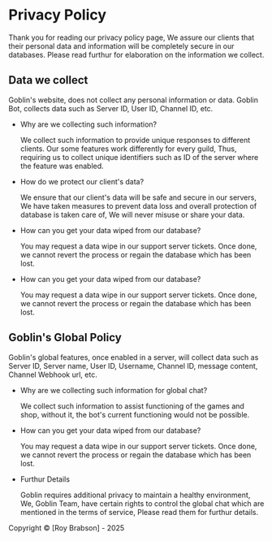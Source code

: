 # Privacy Policy

Thank you for reading our privacy policy page, We assure our clients that their personal data and information will be completely secure in our databases. Please read furthur for elaboration on the information we collect.

## Data we collect

Goblin's website, does not collect any personal information or data. Goblin Bot, collects data such as Server ID, User ID, Channel ID, etc.

- Why are we collecting such information?

  We collect such information to provide unique responses to different clients. Our some features work differently for every guild, Thus, requiring us to collect unique identifiers such as ID of the server where the feature was enabled.

- How do we protect our client's data?

  We ensure that our client's data will be safe and secure in our servers, We have taken measures to prevent data loss and overall protection of database is taken care of, We will never misuse or share your data.

- How can you get your data wiped from our database?

  You may request a data wipe in our support server tickets. Once done, we cannot revert the process or regain the database which has been lost.

- How can you get your data wiped from our database?

  You may request a data wipe in our support server tickets. Once done, we cannot revert the process or regain the database which has been lost.

## Goblin's Global Policy

Goblin's global features, once enabled in a server, will collect data such as Server ID, Server name, User ID, Username, Channel ID, message content, Channel Webhook url, etc.

- Why are we collecting such information for global chat?

  We collect such information to assist functioning of the games and shop, without it, the bot's current functioning would not be possible.

- How can you get your data wiped from our database?

  You may request a data wipe in our support server tickets. Once done, we cannot revert the process or regain the database which has been lost.

- Furthur Details

  Goblin requires additional privacy to maintain a healthy environment, We, Goblin Team, have certain rights to control the global chat which are mentioned in the terms of service, Please read them for furthur details.

Copyright © [Roy Brabson] - 2025
